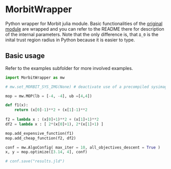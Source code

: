 # MorbitWrapper
Python wrapper for Morbit julia module.
Basic functionalities of the [original module](https://github.com/manuelbb-upb/Morbit) are wrapped and you can refer to the README there for description of the internal parameters.
Note that the only difference is, that `Δ_0` is the inital trust region radius in Python because it is easier to type.

## Basic usage 
Refer to the examples subfolder for more involved examples.
```python
import MorbitWrapper as mw

# mw.set_MORBIT_SYS_IMG(None) # deactivate use of a precompiled sysimage, results in slow startup

mop = mw.MOP(lb = [-4, -4], ub =[4,4])

def f1(x):
    return (x[0]-1)**2 + (x[1]-1)**2
    
f2 = lambda x : (x[0]+1)**2 + (x[1]+1)**2 
df2 = lambda x : [ 2*(x[0]+1), 2*(x[1]+1) ]

mop.add_expensive_function(f1)
mop.add_cheap_function(f2, df2)

conf = mw.AlgoConfig( max_iter = 10, all_objectives_descent = True )
x, y = mop.optimize([3.14, 4], conf)

# conf.save("results.jld") 
```
